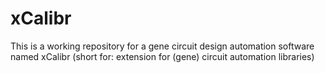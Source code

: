 # xCalibr
This is a working repository for a gene circuit design automation software named xCalibr (short for: extension for (gene) circuit automation libraries)
